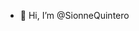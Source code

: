 - 👋 Hi, I’m @SionneQuintero
<!---
SionneQuintero/SionneQuintero is a ✨ special ✨ repository because its `README.md` (this file) appears on your GitHub profile.
You can click the Preview link to take a look at your changes.
--->
